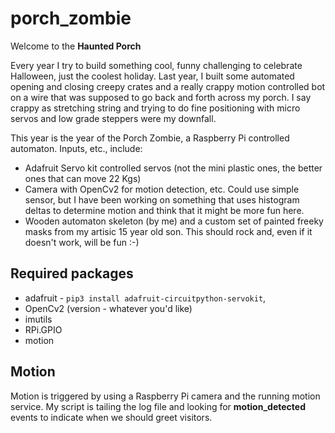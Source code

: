 # porch_zombie
Welcome to the **Haunted Porch**


Every year I try to build something cool, funny challenging to celebrate Halloween, just the coolest holiday.  Last year, I built some automated opening and closing creepy crates and a really crappy motion controlled bot on a wire that was supposed to go back and forth across my porch.  I say crappy as stretching string and trying to do fine positioning with micro servos and low grade steppers were my downfall.


This year is the year of the Porch Zombie, a Raspberry Pi controlled automaton.  Inputs, etc., include:
- Adafruit Servo kit controlled servos (not the mini plastic ones, the better ones that can move 22 Kgs)
- Camera with OpenCv2  for motion detection, etc.  Could use simple sensor, but I have been working on something that uses histogram deltas to determine motion and think that it might be more fun here.
- Wooden automaton skeleton (by me) and a custom set of painted freeky masks from my artisic 15 year old son.  This should rock and, even if it doesn't work, will be fun :-)


## Required packages
- adafruit - `pip3 install adafruit-circuitpython-servokit`, 
- OpenCv2 (version - whatever you'd like)
- imutils
- RPi.GPIO
- motion

## Motion
Motion is triggered by using a Raspberry Pi camera and the running motion service.  My script is tailing the log file and looking for **motion_detected** events to indicate when we should greet visitors.  
